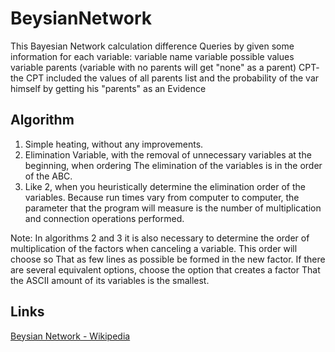 # BeysianNetwork

This Bayesian Network calculation difference Queries by given some information for each variable:
variable name
variable possible values
variable parents (variable with no parents will get "none" as a parent)
CPT- the CPT included the values of all parents list and the probability of the var himself by getting his "parents" as an Evidence 

## Algorithm 

1. Simple heating, without any improvements.
2. Elimination Variable, with the removal of unnecessary variables at the beginning, when ordering The elimination of the variables is in the order of the ABC.
3. Like 2, when you heuristically determine the elimination order of the variables.
Because run times vary from computer to computer, the parameter that the program will measure is the number of multiplication and connection operations performed.

Note: In algorithms 2 and 3 it is also necessary to determine the order of multiplication of the factors when canceling a variable. This order will choose so That as few lines as possible be formed in the new factor. If there are several equivalent options, choose the option that creates a factor That the ASCII amount of its variables is the smallest.

## Links

[Beysian Network - Wikipedia](https://en.wikipedia.org/wiki/Bayesian_network)
